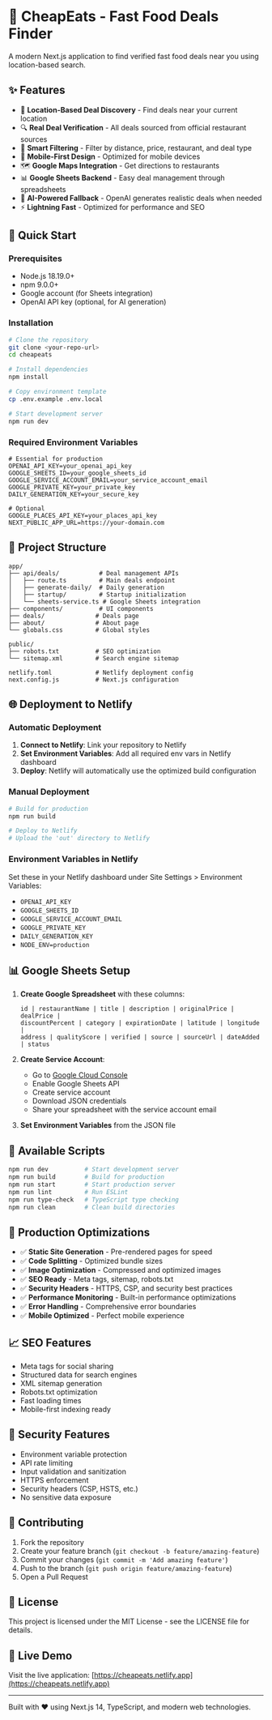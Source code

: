 # 🍔 CheapEats - Fast Food Deals Finder

A modern Next.js application to find verified fast food deals near you using location-based search.

## ✨ Features

- 📍 **Location-Based Deal Discovery** - Find deals near your current location
- 🔍 **Real Deal Verification** - All deals sourced from official restaurant sources
- 🎯 **Smart Filtering** - Filter by distance, price, restaurant, and deal type
- 📱 **Mobile-First Design** - Optimized for mobile devices
- 🗺️ **Google Maps Integration** - Get directions to restaurants
- 📊 **Google Sheets Backend** - Easy deal management through spreadsheets
- 🤖 **AI-Powered Fallback** - OpenAI generates realistic deals when needed
- ⚡ **Lightning Fast** - Optimized for performance and SEO

## 🚀 Quick Start

### Prerequisites
- Node.js 18.19.0+
- npm 9.0.0+
- Google account (for Sheets integration)
- OpenAI API key (optional, for AI generation)

### Installation
```bash
# Clone the repository
git clone <your-repo-url>
cd cheapeats

# Install dependencies
npm install

# Copy environment template
cp .env.example .env.local

# Start development server
npm run dev
```

### Required Environment Variables
```env
# Essential for production
OPENAI_API_KEY=your_openai_api_key
GOOGLE_SHEETS_ID=your_google_sheets_id
GOOGLE_SERVICE_ACCOUNT_EMAIL=your_service_account_email
GOOGLE_PRIVATE_KEY=your_private_key
DAILY_GENERATION_KEY=your_secure_key

# Optional
GOOGLE_PLACES_API_KEY=your_places_api_key
NEXT_PUBLIC_APP_URL=https://your-domain.com
```

## 📁 Project Structure
```
app/
├── api/deals/           # Deal management APIs
│   ├── route.ts         # Main deals endpoint
│   ├── generate-daily/  # Daily generation
│   ├── startup/         # Startup initialization
│   └── sheets-service.ts # Google Sheets integration
├── components/          # UI components
├── deals/              # Deals page
├── about/              # About page
└── globals.css         # Global styles

public/
├── robots.txt          # SEO optimization
└── sitemap.xml         # Search engine sitemap

netlify.toml            # Netlify deployment config
next.config.js          # Next.js configuration
```

## 🌐 Deployment to Netlify

### Automatic Deployment
1. **Connect to Netlify**: Link your repository to Netlify
2. **Set Environment Variables**: Add all required env vars in Netlify dashboard
3. **Deploy**: Netlify will automatically use the optimized build configuration

### Manual Deployment
```bash
# Build for production
npm run build

# Deploy to Netlify
# Upload the 'out' directory to Netlify
```

### Environment Variables in Netlify
Set these in your Netlify dashboard under Site Settings > Environment Variables:
- `OPENAI_API_KEY`
- `GOOGLE_SHEETS_ID`
- `GOOGLE_SERVICE_ACCOUNT_EMAIL`
- `GOOGLE_PRIVATE_KEY`
- `DAILY_GENERATION_KEY`
- `NODE_ENV=production`

## 📊 Google Sheets Setup

1. **Create Google Spreadsheet** with these columns:
   ```
   id | restaurantName | title | description | originalPrice | dealPrice | 
   discountPercent | category | expirationDate | latitude | longitude | 
   address | qualityScore | verified | source | sourceUrl | dateAdded | status
   ```

2. **Create Service Account**:
   - Go to [Google Cloud Console](https://console.cloud.google.com/)
   - Enable Google Sheets API
   - Create service account
   - Download JSON credentials
   - Share your spreadsheet with the service account email

3. **Set Environment Variables** from the JSON file

## 🔧 Available Scripts

```bash
npm run dev          # Start development server
npm run build        # Build for production
npm run start        # Start production server
npm run lint         # Run ESLint
npm run type-check   # TypeScript type checking
npm run clean        # Clean build directories
```

## 🌟 Production Optimizations

- ✅ **Static Site Generation** - Pre-rendered pages for speed
- ✅ **Code Splitting** - Optimized bundle sizes
- ✅ **Image Optimization** - Compressed and optimized images
- ✅ **SEO Ready** - Meta tags, sitemap, robots.txt
- ✅ **Security Headers** - HTTPS, CSP, and security best practices
- ✅ **Performance Monitoring** - Built-in performance optimizations
- ✅ **Error Handling** - Comprehensive error boundaries
- ✅ **Mobile Optimized** - Perfect mobile experience

## 📈 SEO Features

- Meta tags for social sharing
- Structured data for search engines
- XML sitemap generation
- Robots.txt optimization
- Fast loading times
- Mobile-first indexing ready

## 🔐 Security Features

- Environment variable protection
- API rate limiting
- Input validation and sanitization
- HTTPS enforcement
- Security headers (CSP, HSTS, etc.)
- No sensitive data exposure

## 🤝 Contributing

1. Fork the repository
2. Create your feature branch (`git checkout -b feature/amazing-feature`)
3. Commit your changes (`git commit -m 'Add amazing feature'`)
4. Push to the branch (`git push origin feature/amazing-feature`)
5. Open a Pull Request

## 📄 License

This project is licensed under the MIT License - see the LICENSE file for details.

## 🎯 Live Demo

Visit the live application: [https://cheapeats.netlify.app](https://cheapeats.netlify.app)

---

Built with ❤️ using Next.js 14, TypeScript, and modern web technologies.
